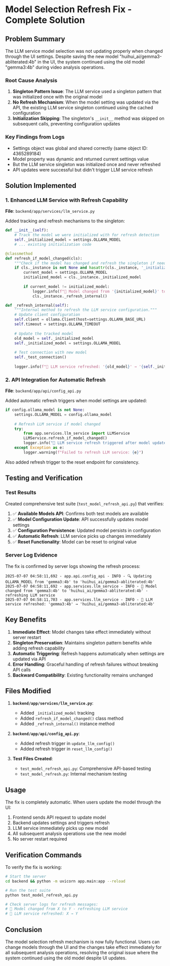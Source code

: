 # Model Selection Refresh Fix - Complete Solution

## Problem Summary

The LLM service model selection was not updating properly when changed through the UI settings. Despite saving the new model "huihui_ai/gemma3-abliterated:4b" in the UI, the system continued using the old model "gemma3:4b" during video analysis operations.

### Root Cause Analysis

1. **Singleton Pattern Issue**: The LLM service used a singleton pattern that was initialized once with the original model
2. **No Refresh Mechanism**: When the model setting was updated via the API, the existing LLM service singleton continued using the cached configuration
3. **Initialization Skipping**: The singleton's `__init__` method was skipped on subsequent calls, preventing configuration updates

### Key Findings from Logs

- Settings object was global and shared correctly (same object ID: 4365289184)
- Model property was dynamic and returned current settings value
- But the LLM service singleton was initialized once and never refreshed
- API updates were successful but didn't trigger LLM service refresh

## Solution Implemented

### 1. Enhanced LLM Service with Refresh Capability

**File**: `backend/app/services/llm_service.py`

Added tracking and refresh mechanisms to the singleton:

```python
def __init__(self):
    # Track the model we were initialized with for refresh detection
    self._initialized_model = settings.OLLAMA_MODEL
    # ... existing initialization code

@classmethod
def refresh_if_model_changed(cls):
    """Check if the model has changed and refresh the singleton if needed."""
    if cls._instance is not None and hasattr(cls._instance, '_initialized_model'):
        current_model = settings.OLLAMA_MODEL
        initialized_model = cls._instance._initialized_model
        
        if current_model != initialized_model:
            logger.info(f"🔄 Model changed from '{initialized_model}' to '{current_model}' - refreshing LLM service")
            cls._instance._refresh_internal()

def _refresh_internal(self):
    """Internal method to refresh the LLM service configuration."""
    # Update client configuration
    self.client = ollama.Client(host=settings.OLLAMA_BASE_URL)
    self.timeout = settings.OLLAMA_TIMEOUT
    
    # Update the tracked model
    old_model = self._initialized_model
    self._initialized_model = settings.OLLAMA_MODEL
    
    # Test connection with new model
    self._test_connection()
    
    logger.info(f"🔄 LLM service refreshed: '{old_model}' → '{self._initialized_model}'")
```

### 2. API Integration for Automatic Refresh

**File**: `backend/app/api/config_api.py`

Added automatic refresh triggers when model settings are updated:

```python
if config.ollama_model is not None:
    settings.OLLAMA_MODEL = config.ollama_model
    
    # Refresh LLM service if model changed
    try:
        from app.services.llm_service import LLMService
        LLMService.refresh_if_model_changed()
        logger.info("🔄 LLM service refresh triggered after model update")
    except Exception as e:
        logger.warning(f"Failed to refresh LLM service: {e}")
```

Also added refresh trigger to the reset endpoint for consistency.

## Testing and Verification

### Test Results

Created comprehensive test suite (`test_model_refresh_api.py`) that verifies:

1. ✅ **Available Models API**: Confirms both test models are available
2. ✅ **Model Configuration Update**: API successfully updates model settings
3. ✅ **Configuration Persistence**: Updated model persists in configuration
4. ✅ **Automatic Refresh**: LLM service picks up changes immediately
5. ✅ **Reset Functionality**: Model can be reset to original value

### Server Log Evidence

The fix is confirmed by server logs showing the refresh process:

```
2025-07-07 04:58:11,692 - app.api.config_api - INFO - 🔍 Updating OLLAMA_MODEL from 'gemma3:4b' to 'huihui_ai/gemma3-abliterated:4b'
2025-07-07 04:58:11,692 - app.services.llm_service - INFO - 🔄 Model changed from 'gemma3:4b' to 'huihui_ai/gemma3-abliterated:4b' - refreshing LLM service
2025-07-07 04:58:11,703 - app.services.llm_service - INFO - 🔄 LLM service refreshed: 'gemma3:4b' → 'huihui_ai/gemma3-abliterated:4b'
```

## Key Benefits

1. **Immediate Effect**: Model changes take effect immediately without server restart
2. **Singleton Preservation**: Maintains singleton pattern benefits while adding refresh capability
3. **Automatic Triggering**: Refresh happens automatically when settings are updated via API
4. **Error Handling**: Graceful handling of refresh failures without breaking API calls
5. **Backward Compatibility**: Existing functionality remains unchanged

## Files Modified

1. **`backend/app/services/llm_service.py`**:
   - Added `_initialized_model` tracking
   - Added `refresh_if_model_changed()` class method
   - Added `_refresh_internal()` instance method

2. **`backend/app/api/config_api.py`**:
   - Added refresh trigger in `update_llm_config()`
   - Added refresh trigger in `reset_llm_config()`

3. **Test Files Created**:
   - `test_model_refresh_api.py`: Comprehensive API-based testing
   - `test_model_refresh.py`: Internal mechanism testing

## Usage

The fix is completely automatic. When users update the model through the UI:

1. Frontend sends API request to update model
2. Backend updates settings and triggers refresh
3. LLM service immediately picks up new model
4. All subsequent analysis operations use the new model
5. No server restart required

## Verification Commands

To verify the fix is working:

```bash
# Start the server
cd backend && python -m uvicorn app.main:app --reload

# Run the test suite
python test_model_refresh_api.py

# Check server logs for refresh messages:
# 🔄 Model changed from X to Y - refreshing LLM service
# 🔄 LLM service refreshed: X → Y
```

## Conclusion

The model selection refresh mechanism is now fully functional. Users can change models through the UI and the changes take effect immediately for all subsequent analysis operations, resolving the original issue where the system continued using the old model despite UI updates.

